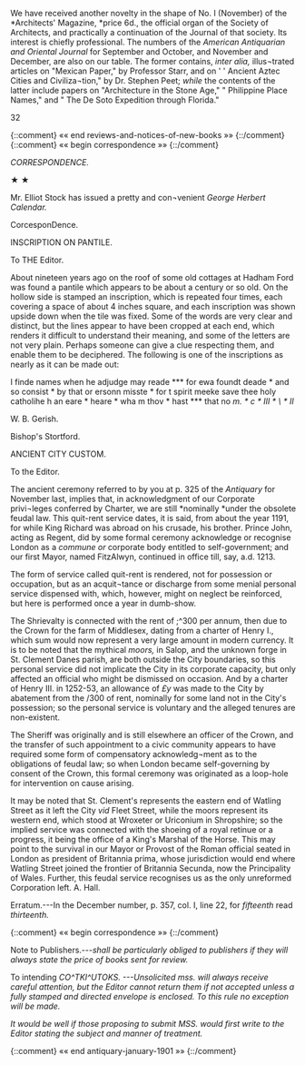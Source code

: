 We have received another novelty in the shape
of No. I (November) of the *Architects' Magazine,
*price 6d., the official organ of the Society of
Architects, and practically a continuation of the
Journal of that society. Its interest is chiefly
professional. The numbers of the *American
Antiquarian and Oriental Journal* for September and
October, and November and December, are also on
our table. The former contains, *inter alia,* illus¬trated
articles on "Mexican Paper," by Professor
Starr, and on ' ' Ancient Aztec Cities and Civiliza¬tion,"
by Dr. Stephen Peet; *while* the contents of
the latter include papers on "Architecture in the
Stone Age," " Philippine Place Names," and
" The De Soto Expedition through Florida."

32

{::comment} «« end reviews-and-notices-of-new-books »» {::/comment}
{::comment} «« begin correspondence »» {::/comment}


*CORRESPONDENCE.*

★ ★

Mr. Elliot Stock has issued a pretty and con¬venient
*George Herbert Calendar.*

CorcesponDence.

INSCRIPTION ON PANTILE.

To THE Editor.

About nineteen years ago on the roof of some old
cottages at Hadham Ford was found a pantile
which appears to be about a century or so old. On
the hollow side is stamped an inscription, which is
repeated four times, each covering a space of about
4 inches square, and each inscription was shown
upside down when the tile was fixed. Some of the
words are very clear and distinct, but the lines
appear to have been cropped at each end, which
renders it difficult to understand their meaning, and
some of the letters are not very plain. Perhaps
someone can give a clue respecting them, and
enable them to be deciphered. The following is
one of the inscriptions as nearly as it can be made
out:

I finde names
when he adjudge
may reade *** for ewa
foundt deade * and so
consist * by that or
ersonn misste * for
t spirit meeke save
thee holy catholihe
h an eare * heare * wha
m thov * hast *** that no
*m. * c * III * \ * II*

W. B. Gerish.

Bishop's Stortford.

ANCIENT CITY CUSTOM.

To the Editor.

The ancient ceremony referred to by you at
p. 325 of the *Antiquary* for November last, implies
that, in acknowledgment of our Corporate privi¬leges
conferred by Charter, we are still *nominally
*under the obsolete feudal law. This quit-rent
service dates, it is said, from about the year 1191,
for while King Richard was abroad on his crusade,
his brother. Prince John, acting as Regent, did by
some formal ceremony acknowledge or recognise
London as a *commune or* corporate body entitled to
self-government; and our first Mayor, named
FitzAlwyn, continued in office till, say, a.d. 1213.

The form of service called quit-rent is rendered,
not for possession or occupation, but as an acquit¬tance
or discharge from some menial personal
service dispensed with, which, however, might on
neglect be reinforced, but here is performed once a
year in dumb-show.

The Shrievalty is connected with the rent of
;^300 per annum, then due to the Crown for the
farm of Middlesex, dating from a charter of
Henry I., which sum would now represent a very
large amount in modern currency. It is to be
noted that the mythical *moors,* in Salop, and the
unknown forge in St. Clement Danes parish, are
both outside the City boundaries, so this personal
service did not implicate the City in its corporate
capacity, but only affected an official who might
be dismissed on occasion. And by a charter of
Henry III. in 1252-53, an allowance of *£y* was
made to the City by abatement from the /300 of
rent, nominally for some land not in the City's
possession; so the personal service is voluntary
and the alleged tenures are non-existent.

The Sheriff was originally and is still elsewhere
an officer of the Crown, and the transfer of such
appointment to a civic community appears to have
required some form of compensatory acknowledg¬ment
as to the obligations of feudal law; so when
London became self-governing by consent of the
Crown, this formal ceremony was originated as a
loop-hole for intervention on cause arising.

It may be noted that St. Clement's represents
the eastern end of Watling Street as it left the
City *vid* Fleet Street, while the moors represent
its western end, which stood at Wroxeter or
Uriconium in Shropshire; so the implied service
was connected with the shoeing of a royal retinue
or a progress, it being the office of a King's
Marshal of the Horse. This may point to the
survival in our Mayor or Provost of the Roman
official seated in London as president of Britannia
prima, whose jurisdiction would end where Watling
Street joined the frontier of Britannia Secunda,
now the Principality of Wales. Further, this
feudal service recognises us as the only unreformed
Corporation left.    A. Hall.

Erratum.---In the December number, p. 357,
col. I, line 22, for *fifteenth* read *thirteenth.*

{::comment} «« begin correspondence »» {::/comment}

Note to Publishers.---*shall be particularly
obliged to publishers if they will always state the price
of books sent for review.*

To intending *CO^TKI^UTOKS. ---Unsolicited mss.
will always receive careful attention, but the Editor
cannot return them if not accepted unless a fully
stamped and directed envelope is enclosed. To this
rule no exception will be made.*

*It would be well if those proposing to submit MSS.
would first write to the Editor stating the subject and
manner of treatment.*

{::comment} «« end antiquary-january-1901 »» {::/comment}